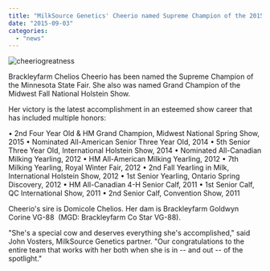 ```yaml
---
title: "MilkSource Genetics' Cheerio named Supreme Champion of the 2015 Minnesota State Fair"
date: "2015-09-03"
categories: 
  - "news"
---
```


![cheeriogreatness](http://milk-source.local/wp-content/uploads/2015/09/cheeriogreatness.jpg)

Brackleyfarm Chelios Cheerio has been named the Supreme Champion of the Minnesota State Fair. She also was named Grand Champion of the Midwest Fall National Holstein Show.

Her victory is the latest accomplishment in an esteemed show career that has included multiple honors:

• 2nd Four Year Old & HM Grand Champion, Midwest National Spring Show, 2015 • Nominated All-American Senior Three Year Old, 2014 • 5th Senior Three Year Old, International Holstein Show, 2014 • Nominated All-Canadian Milking Yearling, 2012 • HM All-American Milking Yearling, 2012 • 7th Milking Yearling, Royal Winter Fair, 2012 • 2nd Fall Yearling in Milk, International Holstein Show, 2012 • 1st Senior Yearling, Ontario Spring Discovery, 2012 • HM All-Canadian 4-H Senior Calf, 2011 • 1st Senior Calf, QC International Show, 2011 • 2nd Senior Calf, Convention Show, 2011

Cheerio's sire is Domicole Chelios. Her dam is Brackleyfarm Goldwyn Corine VG-88  (MGD: Brackleyfarm Co Star VG-88).

"She's a special cow and deserves everything she's accomplished," said John Vosters, MilkSource Genetics partner. "Our congratulations to the entire team that works with her both when she is in -- and out -- of the spotlight."
